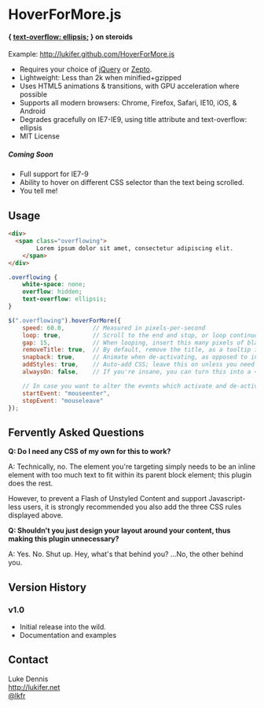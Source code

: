 HoverForMore.js
===============

#### { [text-overflow: ellipsis;][] } on steroids ####
  
Example: http://lukifer.github.com/HoverForMore.js

 * Requires your choice of [jQuery][] or [Zepto][].
 * Lightweight: Less than 2k when minified+gzipped
 * Uses HTML5 animations & transitions, with GPU acceleration where possible
 * Supports all modern browsers: Chrome, Firefox, Safari, IE10, iOS, & Android
 * Degrades gracefully on IE7-IE9, using title attribute and text-overflow: ellipsis
 * MIT License

##### Coming Soon #####
 * Full support for IE7-9
 * Ability to hover on different CSS selector than the text being scrolled.
 * You tell me!


Usage
-----

```HTML
<div>
  <span class="overflowing">
		Lorem ipsum dolor sit amet, consectetur adipiscing elit.
	</span>
</div>
```

```CSS
.overflowing {
	white-space: none;
	overflow: hidden;
	text-overflow: ellipsis;
}
```

```Javascript
$(".overflowing").hoverForMore({
	speed: 60.0,		// Measured in pixels-per-second
	loop: true,			// Scroll to the end and stop, or loop continuously?
	gap: 15,			// When looping, insert this many pixels of blank space
	removeTitle: true,	// By default, remove the title, as a tooltip is redundant
	snapback: true,		// Animate when de-activating, as opposed to instantly reverting
	addStyles: true,	// Auto-add CSS; leave this on unless you need to override default styles
	alwaysOn: false,	// If you're insane, you can turn this into a <marquee> tag. (Please don't.)

	// In case you want to alter the events which activate and de-activate the effect:
	startEvent: "mouseenter",
	stopEvent: "mouseleave"
});
```

Fervently Asked Questions
-------------------------
		
**Q: Do I need any CSS of my own for this to work?**

A: Technically, no. The element you're targeting simply needs to be an inline element with too much text to fit within its parent block element; this plugin does the rest.

However, to prevent a Flash of Unstyled Content and support Javascript-less users, it is strongly recommended you also add the three CSS rules displayed above.
		
**Q: Shouldn't you just design your layout around your content, thus making this plugin unnecessary?**

A: Yes. No. Shut up. Hey, what's that behind you? ...No, the other behind you.


Version History
---------------
### v1.0 ###
 * Initial release into the wild.
 * Documentation and examples


Contact
-------
Luke Dennis  
http://lukifer.net  
[@lkfr][]

 
[text-overflow: ellipsis;]: http://www.quirksmode.org/css/textoverflow.html
[jQuery]: http://jquery.com
[Zepto]: http://zeptojs.com
[@lkfr]: http://twitter.com/lkfr